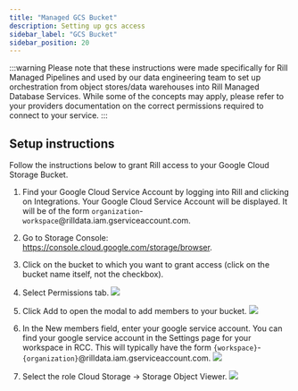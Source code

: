 ```yaml
---
title: "Managed GCS Bucket"
description: Setting up gcs access
sidebar_label: "GCS Bucket"
sidebar_position: 20
---
```


:::warning
Please note that these instructions were made specifically for Rill Managed Pipelines and used by our data engineering team to set up orchestration from object stores/data warehouses into Rill Managed Database Services. While some of the concepts may apply, please refer to your providers documentation on the correct permissions required to connect to your service.
:::

## Setup instructions
Follow the instructions below to grant Rill access to your Google Cloud Storage Bucket.

1. Find your Google Cloud Service Account by logging into Rill and clicking on Integrations. Your Google Cloud Service Account will be displayed. It will be of the form `organization`-`workspace`@rilldata.iam.gserviceaccount.com.

2. Go to Storage Console: https://console.cloud.google.com/storage/browser.

3. Click on the bucket to which you want to grant access (click on the bucket name itself, not the checkbox).

4. Select Permissions tab.
![](https://images.contentful.com/ve6smfzbifwz/4YwoXZUqT2BuTwEvBsG6OA/6b70d11103a3921e64d54a05d99746f2/3df9887-bucket_select_permissions.png)

5. Click Add to open the modal to add members to your bucket.
![](https://images.contentful.com/ve6smfzbifwz/2Ki9BiKaHYMivZ5DPTiwbd/762b2a071d3d6fb58a1b08fd13973dc2/8fa34b8-permissions_add.png)

6. In the New members field, enter your google service account. You can find your google service account in the Settings page for your workspace in RCC. This will typically have the form  `{workspace}`-`{organization}`@rilldata.iam.gserviceaccount.com.
![](https://images.contentful.com/ve6smfzbifwz/50nIholwjMFJkaMTw8bMjy/c3334709d2eb6c8516e056f72f424957/42d2803-new_members_modal.png)

7. Select the role Cloud Storage -> Storage Object Viewer. 
![](https://images.contentful.com/ve6smfzbifwz/7HHypfag0BAVHmLegVeKuJ/2bb32c99aa57abcb9ad10a4de1053b46/46c12ce-select_role_storage_viewer.png)
